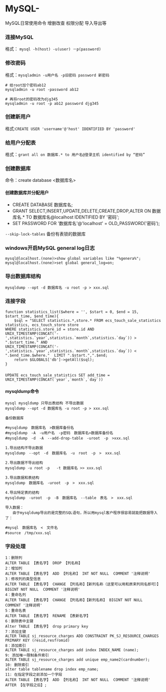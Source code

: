 # MySQL-
MySQL日常使用命令  增删改查 权限分配 导入导出等

### 连接MySQL
格式： `mysql -h(host) -u(user) －p(password)`

### 修改密码
格式：`mysqladmin -u用户名 -p旧密码 password 新密码`
```shell
# 给root加个密码ab12
mysqladmin -u root -password ab12

# 再将root的密码改为djg345
mysqladmin -u root -p ab12 password djg345
```
### 创建新用户
格式:`CREATE USER 'username'@'host' IDENTIFIED BY 'password'`
### 给用户分配表
格式：`grant all on 数据库.* to 用户名@登录主机 identified by “密码”`

### 创建数据库
命令：create database <数据库名>
#### 创建数据库并分配用户
 - CREATE DATABASE 数据库名;
 - GRANT SELECT,INSERT,UPDATE,DELETE,CREATE,DROP,ALTER ON 数据库名.* TO 数据库名@localhost IDENTIFIED BY '密码';
 - SET PASSWORD FOR '数据库名'@'localhost' = OLD_PASSWORD('密码');
 
`--skip-lock-tables` 备份有表锁的数据库

### windows开启MySQL general log日志
```shell
mysql@localhost.(none)>show global variables like "%genera%";
mysql@localhost.(none)>set global general_log=on;
```
### 导出数据库结构
```shell
mysqldump --opt -d 数据库名 -u root -p > xxx.sql
```

### 连接字段
```
function statistics_list($where = '', $start = 0, $end = 15, $start_time, $end_time){
    $sql = "SELECT statistics.*,store.* FROM ecs_touch_sale_statistics statistics, ecs_touch_store store 
WHERE statistics.store_id = store.id AND 
UNIX_TIMESTAMP(CONCAT('-',statistics.`year`,statistics.`month`,statistics.`day`)) > ".$start_time." AND 
UNIX_TIMESTAMP(CONCAT('-',statistics.`year`,statistics.`month`,statistics.`day`)) < ".$end_time.$where."  LIMIT ".$start.",".$end;
    return $GLOBALS['db']->getAll($sql);
}
```
### 
```
UPDATE ecs_touch_sale_statistics SET add_time = UNIX_TIMESTAMP(CONCAT(`year`,`month`,`day`))
```

#### mysqldump命令
```mysql
mysql mysqldump 只导出表结构 不导出数据
mysqldump --opt -d 数据库名 -u root -p > xxx.sql

备份数据库

#mysqldump　数据库名　>数据库备份名
#mysqldump　-A　-u用户名　-p密码　数据库名>数据库备份名
#mysqldump　-d　-A　--add-drop-table　-uroot　-p　>xxx.sql

1.导出结构不导出数据
mysqldump　--opt　-d　数据库名　-u　root　-p　>　xxx.sql　　

2.导出数据不导出结构
mysqldump -u root -p   -t 数据库名 >> xxx.sql

3.导出数据和表结构
mysqldump　数据库名　-uroot　-p　>　xxx.sql　

4.导出特定表的结构
mysqldump　-uroot　-p　-B　数据库名　--table　表名　>　xxx.sql　　

导入数据：
　　由于mysqldump导出的是完整的SQL语句，所以用mysql客户程序很容易就能把数据导入了：
  
#mysql　数据库名　<　文件名
#source　/tmp/xxx.sql　　

```

### 字段处理
```mysql
1：删除列
ALTER TABLE 【表名字】 DROP 【列名称】
2：增加列
ALTER TABLE 【表名字】 ADD 【列名称】 INT NOT NULL  COMMENT '注释说明'
3：修改列的类型信息
ALTER TABLE 【表名字】 CHANGE 【列名称】【新列名称（这里可以用和原来列同名即可）】 BIGINT NOT NULL  COMMENT '注释说明'
4：重命名列
ALTER TABLE 【表名字】 CHANGE 【列名称】【新列名称】 BIGINT NOT NULL  COMMENT '注释说明'
5：重命名表
ALTER TABLE 【表名字】 RENAME 【表新名字】
6：删除表中主键
Alter TABLE 【表名字】 drop primary key
7：添加主键
ALTER TABLE sj_resource_charges ADD CONSTRAINT PK_SJ_RESOURCE_CHARGES PRIMARY KEY (resid,resfromid)
8：添加索引
ALTER TABLE sj_resource_charges add index INDEX_NAME (name);
9: 添加唯一限制条件索引
ALTER TABLE sj_resource_charges add unique emp_name2(cardnumber);
10: 删除索引
alter table tablename drop index emp_name;
11: 在指定字段之前添加一个字段
ALTER TABLE 【表名字】 ADD 【列名称】 INT NOT NULL  COMMENT '注释说明' AFTER 【在字段之后】;
```

